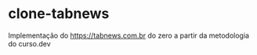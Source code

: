 # clone-tabnews
Implementação do https://tabnews.com.br do zero a partir da metodologia do curso.dev
